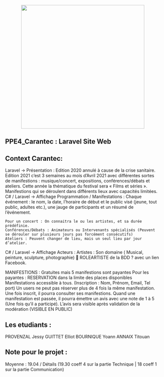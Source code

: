 <p align="center"><a href="https://laravel.com" target="_blank"><img src="https://upload.wikimedia.org/wikipedia/fr/0/07/Logo_Chevrollier.png" width="400"></a></p>


## PPE4_Carantec : Laravel Site Web

## Context Carantec: 
Laravel -> Présentation : 
        Edition 2020 annulé à cause de la crise sanitaire. Edition 2021 c’est 3 semaines au mois d’Avril 2021 avec différentes sortes de manifestions : musique/concert, expositions, conférences/débats et ateliers. Cette année la thématique du festival sera « Films et séries ».
Manifestions qui se déroulent dans différents lieux avec capacités limitées.
    C# / Laravel -> Affichage Programmation / Manifestations :
        Chaque événement :  le nom, la date, l’horaire de début et le public visé (jeune, tout public, adultes etc.), une jauge de participants et un résumé de l’événement.

    Pour un concert : On connaitra le ou les artistes, et sa durée prédéfinie.
    Conférences/Débats : Animateurs ou Intervenants spécialisés (Peuvent se dérouler sur plusieurs jours pas forcément consécutifs)
    Ateliers : Peuvent changer de lieu, mais un seul lieu par jour d’atelier.

C# / Laravel -> Affichage Acteurs :
    Artistes : Son domaine ( Musical, peinture, sculpture, photographie)  ROLEARTISTE de la BDD ? avec un lien Facebook.

MANIFESTIONS : Gratuites mais 5 manifestions sont payantes 
    Pour les payantes : RESERVATION dans la limite des places disponibles
Manifestations accessible à tous. (Inscription : Nom, Prénom, Email, Tel port)
Un users ne peut pas réserver plus de 4 fois la même manifestation.
Une fois inscrit, il pourra consulter ses manifestions.
Quand une manifestation est passée, il pourra émettre un avis avec une note de 1 à 5 (Une fois qu’il a participé).
L’avis sera visible après validation de la modération (VISIBLE EN PUBLIC)

## Les etudiants : 
PROVENZAL Jessy
GUITTET Elliot
BOURNIQUE Yoann
ANNAIX Titouan 

## Note pour le projet : 
Moyenne : 19.04 / Détails (19.30 coeff 4 sur la partie Technique | 18 coeff 1 sur la partie Communication)
